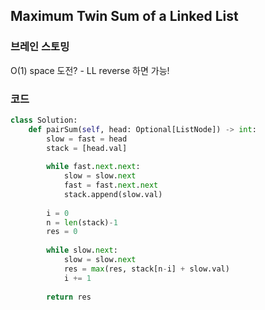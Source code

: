 ## Maximum Twin Sum of a Linked List


### 브레인 스토밍

O(1) space 도전? - LL reverse 하면 가능!


### 코드

```python
class Solution:
    def pairSum(self, head: Optional[ListNode]) -> int:
        slow = fast = head
        stack = [head.val]
        
        while fast.next.next:
            slow = slow.next
            fast = fast.next.next
            stack.append(slow.val)
        
        i = 0
        n = len(stack)-1
        res = 0
        
        while slow.next:
            slow = slow.next
            res = max(res, stack[n-i] + slow.val)
            i += 1
        
        return res
```

